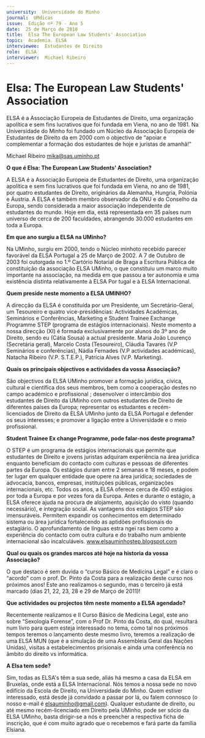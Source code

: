 ```yaml
---
university:  Universidade do Minho
journal:  UMdicas
issue:  Edição nº 79 - Ano 5
date:  25 de Março de 2010
title:  Elsa The European Law Students' Association
topic:  Academia. ELSA
interviewee:  Estudantes de Direito
role:  ELSA
interviewer:  Michael Ribeiro
--- 
```


# Elsa: The European Law Students' Association 

ELSA é a Associação Europeia de Estudantes de Direito, uma organização apolítica e sem fins lucrativos que foi fundada em Viena, no ano de 1981. Na Universidade do Minho foi fundado um Núcleo da Associação Europeia de Estudantes de Direito da em 2000 com o objectivo de “apoiar e complementar a formação dos estudantes de hoje e juristas de amanhã!”
 
Michael Ribeiro mika@sas.uminho.pt 


**O que é Elsa: The European Law Students' Association?**

A ELSA é a Associação Europeia de Estudantes de Direito, uma organização apolítica e sem fins lucrativos que foi fundada em Viena, no ano de 1981, por quatro estudantes de Direito, originários da Alemanha, Hungria, Polónia e Áustria. A ELSA é também membro observador da ONU e do Conselho da Europa, sendo considerada a maior associação independente de estudantes do mundo.
Hoje em dia, está representada em 35 países num universo de cerca de 200 faculdades, abrangendo 30.000 estudantes em toda a Europa.
 

**Em que ano surgiu a ELSA na UMinho?**

Na UMinho, surgiu em 2000, tendo o Núcleo minhoto recebido parecer favorável da ELSA Portugal a 25 de Março de 2002.
A 7 de Outubro de 2003 foi outorgada no 1.º Cartório Notarial de Braga a Escritura Pública de constituição da associação ELSA UMinho, o que constituiu um marco muito importante na associação, na medida em que passou a ter autonomia e uma existência distinta relativamente à ELSA Por tugal e à ELSA Internacional.
 

**Quem preside neste momento a ELSA UMINHO?**

A direcção da ELSA é constituída por um Presidente, um Secretário-Geral, um Tesoureiro e quatro vice-presidências: Actividades Académicas, Seminários e Conferências, Marketing e Student Trainee Exchange Programme STEP (programa de estágios internacionais). Neste momento a nossa direcção (XI) é formada exclusivamente por alunos do 3º ano de Direito, sendo eu (Cátia Sousa) a actual presidente. Maria João Lourenço (Secretária geral), Marcelo Costa (Tesoureiro), Cláudia Tavares (V.P Seminários e conferências), Nádia Fernades (V.P actividades académicas), Natacha Ribeiro (V.P. S.T.E.P.), Patrícia Alves (V.P. Marketing).
 

**Quais os principais objectivos e actividades da vossa Associação?**

São objectivos da ELSA UMinho promover a formação jurídica, cívica, cultural e científica dos seus membros, bem como a cooperação destes no campo académico e profissional ; desenvolver o intercâmbio dos estudantes de Direito da UMinho com outros estudantes de Direito de diferentes países da Europa; representar os estudantes e recém-licenciados de Direito da ELSA UMinho junto da ELSA Portugal e defender os seus interesses; e promover a ligação entre a Universidade e o meio profissional.
 

**Student Trainee Ex change Programme, pode falar-nos deste programa?**

O STEP é um programa de estágios internacionais que permite que estudantes de Direito e jovens juristas adquiram experiência na área jurídica enquanto beneficiam do contacto com culturas e pessoas de diferentes partes da Europa.
Os estágios duram entre 2 semanas e 18 meses, e podem ter lugar em qualquer entidade que opere na área jurídica; sociedades de advocacia, bancos, empresas, instituições públicas, organizações internacionais, etc.
Todos os anos, a ELSA oferece cerca de 450 estágios por toda a Europa e por vezes fora da Europa.
Antes e durante o estágio, a ELSA oferece ajuda na procura de alojamento, aquisição do visto (quando necessário), e integração social.
As vantagens dos estágios STEP são imensuráveis. Permitem expandir os conhecimentos em determinado sistema ou área jurídica fortalecendo as aptidões profissionais do estagiário. O aprofundamento de línguas estra ngei ras bem como a experiência do contacto com outra cultura e do trabalho num ambiente internacional são incalculáveis.
www.elsauminhostep.blogspot.com 

**Qual ou quais os grandes marcos até hoje na historia da vossa Associação?**

O que destaco é sem duvida o “curso Básico de Medicina Legal” e é claro o “acordo” com o prof. Dr.
Pinto da Costa para a realização deste curso nos próximos anos!
Este ano realizamos o segundo, mas o terceiro já está marcado (dias 21, 22, 23, 28 e 29 de Março de 2011)!
 

**Que actividades ou projectos têm neste momento a ELSA agendado?**

Recentemente realizamos e II Curso Básico de Medicina Legal, este ano sobre “Sexologia Forense”, com o Prof Dr. Pinto da Costa, do qual, resultará num livro para quem esteja interessado no tema, como tal nos próximos tempos teremos o lançamento deste mesmo livro, teremos a realização de uma ELSA MUN (que é a simulação de uma Assembleia Geral das Nações Unidas), visitas a estabelecimentos prisionais e ainda uma conferência no âmbito do direito vs informática.
 

**A Elsa tem sede?**

Sim, todas as ELSA's têm a sua sede, aliás há mesmo a casa da ELSA em Bruxelas, onde está a ELSA Internacional. Nós temos a nossa sede no novo edifício da Escola de Direito, na Universidade do Minho. Quem estiver interessado, está desde já convidado a passar por lá, ou falem connosco (o nosso e-mail é elsauminho@gmail.com).
Qualquer estudante de direito, ou até mesmo recém-licenciado em Direito pela UMinho, pode ser sócio da ELSA UMinho, basta dirigir-se a nós e preencher a respectiva ficha de inscrição, que é com muito agrado que o recebemos e fará parte da família Elsiana.

